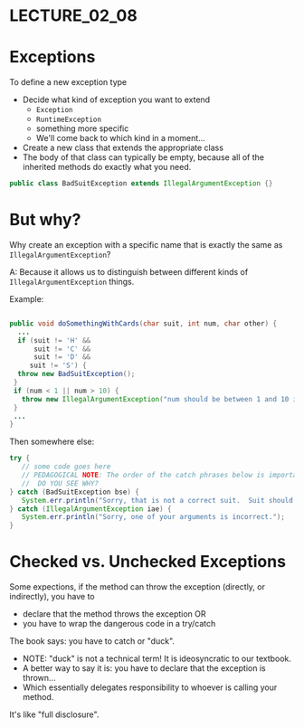 # LECTURE_02_08

# Exceptions

To define a new exception type

* Decide what kind of exception you want to extend
    * `Exception`
    * `RuntimeException`
    * something more specific
    * We'll come back to which kind in a moment...
* Create a new class that extends the appropriate class
* The body of that class can typically be empty, because
   all of the inherited methods do exactly what you need.
 
```java
public class BadSuitException extends IllegalArgumentException {}
```


# But why?

Why create an exception with a specific name that is exactly the same
as `IllegalArgumentException`?

A: Because it allows us to distinguish between different kinds of `IllegalArgumentException` things.

Example:

```java

public void doSomethingWithCards(char suit, int num, char other) {
  ...
  if (suit != 'H' &&
      suit != 'C' &&
      suit != 'D' &&
     suit != 'S') {
  throw new BadSuitException();
 }
 if (num < 1 || num > 10) {
   throw new IllegalArgumentException("num should be between 1 and 10 inclusive");
 }
 ...
}
```

Then somewhere else:

```java
try {
   // some code goes here
   // PEDAGOGICAL NOTE: The order of the catch phrases below is important.
   //  DO YOU SEE WHY?
} catch (BadSuitException bse) {
   System.err.println("Sorry, that is not a correct suit.  Suit should be H,D,C or S");
} catch (IllegalArgumentException iae) {
   System.err.println("Sorry, one of your arguments is incorrect.");
}
```

# Checked vs. Unchecked Exceptions

Some expections, if the method can throw the exception (directly, or indirectly), you have to
* declare that the method throws the exception OR
* you have to wrap the dangerous code in a try/catch

The book says: you have to catch or "duck".
* NOTE: "duck" is not a technical term!  It is ideosyncratic to our textbook.
* A better way to say it is: you have to declare that the exception is thrown...
* Which essentially delegates responsibility to whoever is calling your method.

It's like "full disclosure".
